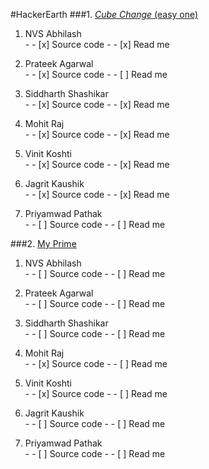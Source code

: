 #HackerEarth
###1. [_Cube Change_ (easy one)](https://www.hackerearth.com/problem/algorithm/cube-change-qualifier2/) 
  1. NVS Abhilash  
    - - [x] Source code 
    - - [x] Read me

  2. Prateek Agarwal  
    - - [x] Source code 
    - - [ ] Read me

  3. Siddharth Shashikar  
    - - [x] Source code 
    - - [x] Read me

  4. Mohit Raj  
    - - [x] Source code 
    - - [x] Read me

  5. Vinit Koshti  
    - - [x] Source code 
    - - [x] Read me

  6. Jagrit Kaushik  
    - - [x] Source code 
    - - [x] Read me

  7. Priyamwad Pathak  
    - - [ ] Source code 
    - - [ ] Read me
    
###2. [My Prime](https://www.hackerearth.com/problem/algorithm/my-prime/)

  1. NVS Abhilash  
    - - [ ] Source code 
    - - [ ] Read me

  2. Prateek Agarwal  
    - - [ ] Source code 
    - - [ ] Read me

  3. Siddharth Shashikar  
    - - [ ] Source code 
    - - [ ] Read me

  4. Mohit Raj  
    - - [x] Source code 
    - - [ ] Read me

  5. Vinit Koshti  
    - - [x] Source code 
    - - [ ] Read me

  6. Jagrit Kaushik  
    - - [ ] Source code 
    - - [ ] Read me

  7. Priyamwad Pathak  
    - - [ ] Source code 
    - - [ ] Read me
